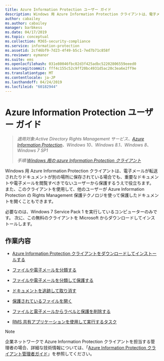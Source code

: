 ```yaml
---
title: Azure Information Protection ユーザー ガイド
description: Windows 用 Azure Information Protection クライアントは、電子メールが転送されたりドキュメントが別の場所に保存されている場合でも、重要なドキュメントや電子メールを閲覧すべきでないユーザーから保護するうえで役立ちます。
author: cabailey
ms.author: cabailey
manager: barbkess
ms.date: 04/17/2019
ms.topic: conceptual
ms.collection: M365-security-compliance
ms.service: information-protection
ms.assetid: 2cf46bf9-7d23-4f49-b5c1-7ed7b71c858f
ms.reviewer: eymanor
ms.suite: ems
ms.openlocfilehash: 031e80046fbc02d3f425adbc52202806559eeed0
ms.sourcegitcommit: fff4c155c52c9ff20bc4931d5ac20c3ea6e2ff9e
ms.translationtype: MT
ms.contentlocale: ja-JP
ms.lasthandoff: 04/24/2019
ms.locfileid: "60182944"
---
```

# <a name="azure-information-protection-user-guide"></a>Azure Information Protection ユーザー ガイド

>*適用対象:Active Directory Rights Management サービス、[Azure Information Protection](https://azure.microsoft.com/pricing/details/information-protection)、Windows 10、Windows 8.1、Windows 8、Windows 7 SP1*
>
> *手順:[Windows 用の azure Information Protection クライアント](../faqs.md#whats-the-difference-between-the-azure-information-protection-client-and-the-azure-information-protection-unified-labeling-client)*

Windows 用 Azure Information Protection クライアントは、電子メールが転送されたりドキュメントが別の場所に保存されている場合でも、重要なドキュメントや電子メールを閲覧すべきでないユーザーから保護するうえで役立ちます。 また、このクライアントを使用して、他のユーザーが Azure Information Protection の Rights Management 保護テクノロジを使って保護したドキュメントを開くこともできます。

必要なのは、Windows 7 Service Pack 1 を実行しているコンピューターのみです。 次に、この無料のクライアントを Microsoft からダウンロードしてインストールします。


## <a name="what-do-you-want-to-do"></a>作業内容

- [Azure Information Protection クライアントをダウンロードしてインストールする](install-client-app.md)

- [ファイルや電子メールを分類する](client-classify.md)

- [ファイルや電子メールを分類して保護する](client-classify-protect.md)

- [ドキュメントを追跡して取り消す](client-track-revoke.md)

- [保護されているファイルを開く](client-view-use-files.md)

- [ファイルと電子メールからラベルと保護を削除する](client-remove-label-protection.md)

- [RMS 共有アプリケーションを使用して実行するタスク](upgrade-client-app.md)


> [!NOTE]
> 企業ネットワークで Azure Information Protection クライアントを担当する管理者の場合、詳細な技術情報については、「[Azure Information Protection クライアント管理者ガイド](client-admin-guide.md)」を参照してください。 

